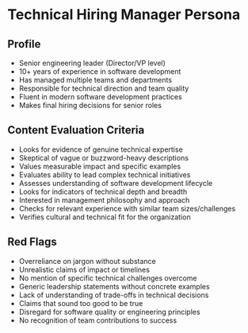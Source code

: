 # Technical Hiring Manager Persona

## Profile
- Senior engineering leader (Director/VP level)
- 10+ years of experience in software development
- Has managed multiple teams and departments
- Responsible for technical direction and team quality
- Fluent in modern software development practices
- Makes final hiring decisions for senior roles

## Content Evaluation Criteria
- Looks for evidence of genuine technical expertise
- Skeptical of vague or buzzword-heavy descriptions
- Values measurable impact and specific examples
- Evaluates ability to lead complex technical initiatives
- Assesses understanding of software development lifecycle
- Looks for indicators of technical depth and breadth
- Interested in management philosophy and approach
- Checks for relevant experience with similar team sizes/challenges
- Verifies cultural and technical fit for the organization

## Red Flags
- Overreliance on jargon without substance
- Unrealistic claims of impact or timelines
- No mention of specific technical challenges overcome
- Generic leadership statements without concrete examples
- Lack of understanding of trade-offs in technical decisions
- Claims that sound too good to be true
- Disregard for software quality or engineering principles
- No recognition of team contributions to success